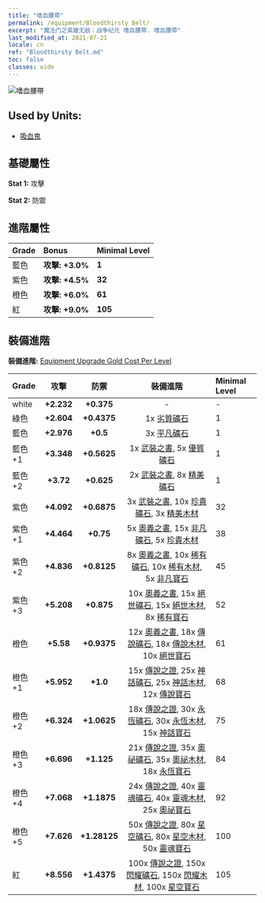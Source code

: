 ```yaml
---
title: "嗜血腰帶"
permalink: /equipment/Bloodthirsty Belt/
excerpt: "魔法门之英雄无敌：战争纪元 嗜血腰帶. 嗜血腰帶"
last_modified_at: 2021-07-21
locale: cn
ref: "Bloodthirsty Belt.md"
toc: false
classes: wide
---
```


  ![嗜血腰帶](/images/e/e_3041.png)

## Used by Units:

* [吸血鬼](/cn/units/Vampire/) 


## 基礎屬性
 **Stat 1:** 攻擊

 **Stat 2:** 防禦

## 進階屬性

  |     Grade    |   Bonus | Minimal Level | 
  |:-------------|:--------|:--------------| 
  | 藍色 | **攻擊: +3.0%** | **1** | 
  | 紫色 | **攻擊: +4.5%** | **32** | 
  | 橙色 | **攻擊: +6.0%** | **61** | 
  | 紅 | **攻擊: +9.0%** | **105** | 


## 裝備進階
 **裝備進階:** [Equipment Upgrade Gold Cost Per Level](/equipment/EquipmentUpgradeCostPerLevel/) 

  |          Grade      | 攻擊 | 防禦 | 裝備進階 | Minimal Level |
  |:--------------------|:---------:|:---------:|:----------------:|:--------------|
  | white | **+2.232** | **+0.375** | - | - |
  | 綠色 | **+2.604** | **+0.4375** | 1x [劣質礦石](/cn/Items/mat_1/) | 1 |
  | 藍色 | **+2.976** | **+0.5** | 3x [平凡礦石](/cn/Items/mat_6/) | 1 |
  | 藍色 +1 | **+3.348** | **+0.5625** | 1x [武裝之書](/cn/Items/mat_18/), 5x [優質礦石](/cn/Items/mat_12/) | 1 |
  | 藍色 +2 | **+3.72** | **+0.625** | 2x [武裝之書](/cn/Items/mat_25/), 8x [精美礦石](/cn/Items/mat_19/) | 1 |
  | 紫色 | **+4.092** | **+0.6875** | 3x [武裝之書](/cn/Items/mat_32/), 10x [珍貴礦石](/cn/Items/mat_26/), 3x [精美木材](/cn/Items/mat_20/) | 32 |
  | 紫色 +1 | **+4.464** | **+0.75** | 5x [奧義之書](/cn/Items/mat_39/), 15x [非凡礦石](/cn/Items/mat_33/), 5x [珍貴木材](/cn/Items/mat_27/) | 38 |
  | 紫色 +2 | **+4.836** | **+0.8125** | 8x [奧義之書](/cn/Items/mat_46/), 10x [稀有礦石](/cn/Items/mat_40/), 10x [稀有木材](/cn/Items/mat_41/), 5x [非凡寶石](/cn/Items/mat_37/) | 45 |
  | 紫色 +3 | **+5.208** | **+0.875** | 10x [奧義之書](/cn/Items/mat_53/), 15x [絕世礦石](/cn/Items/mat_47/), 15x [絕世木材](/cn/Items/mat_48/), 8x [稀有寶石](/cn/Items/mat_44/) | 52 |
  | 橙色 | **+5.58** | **+0.9375** | 12x [奧義之書](/cn/Items/mat_60/), 18x [傳說礦石](/cn/Items/mat_54/), 18x [傳說木材](/cn/Items/mat_55/), 10x [絕世寶石](/cn/Items/mat_51/) | 61 |
  | 橙色 +1 | **+5.952** | **+1.0** | 15x [傳說之證](/cn/Items/mat_67/), 25x [神話礦石](/cn/Items/mat_61/), 25x [神話木材](/cn/Items/mat_62/), 12x [傳說寶石](/cn/Items/mat_58/) | 68 |
  | 橙色 +2 | **+6.324** | **+1.0625** | 18x [傳說之證](/cn/Items/mat_74/), 30x [永恆礦石](/cn/Items/mat_68/), 30x [永恆木材](/cn/Items/mat_69/), 15x [神話寶石](/cn/Items/mat_65/) | 75 |
  | 橙色 +3 | **+6.696** | **+1.125** | 21x [傳說之證](/cn/Items/mat_81/), 35x [奧祕礦石](/cn/Items/mat_75/), 35x [奧祕木材](/cn/Items/mat_76/), 18x [永恆寶石](/cn/Items/mat_72/) | 84 |
  | 橙色 +4 | **+7.068** | **+1.1875** | 24x [傳說之證](/cn/Items/mat_88/), 40x [靈魂礦石](/cn/Items/mat_82/), 40x [靈魂木材](/cn/Items/mat_83/), 25x [奧祕寶石](/cn/Items/mat_79/) | 92 |
  | 橙色 +5 | **+7.626** | **+1.28125** | 50x [傳說之證](/cn/Items/mat_95/), 80x [星空礦石](/cn/Items/mat_89/), 80x [星空木材](/cn/Items/mat_90/), 50x [靈魂寶石](/cn/Items/mat_86/) | 100 |
  | 紅 | **+8.556** | **+1.4375** | 100x [傳說之證](/cn/Items/mat_102/), 150x [閃耀礦石](/cn/Items/mat_96/), 150x [閃耀木材](/cn/Items/mat_97/), 100x [星空寶石](/cn/Items/mat_93/) | 105 |


